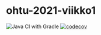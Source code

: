 # ohtu-2021-viikko1

![Java CI with Gradle](https://github.com/maariaw/ohtu-2020-viikko1/workflows/Java%20CI%20with%20Gradle/badge.svg)
[![codecov](https://codecov.io/gh/maariaw/ohtu-2020-viikko1/branch/main/graph/badge.svg?token=MW7XRW4L1Q)](https://codecov.io/gh/maariaw/ohtu-2020-viikko1)
